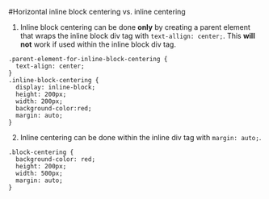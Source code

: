 #Horizontal inline block centering vs. inline centering

1. Inline block centering can be done __only__ by creating a parent element that wraps the inline block div tag with ```text-allign: center;```. This __will not__ work if used within the inline block div tag. 
```
.parent-element-for-inline-block-centering {
  text-align: center;
}
.inline-block-centering {
  display: inline-block;
  height: 200px;
  width: 200px;
  background-color:red;
  margin: auto;
}
```
2. Inline centering can be done within the inline div tag with ```margin: auto;```.
```
.block-centering {
  background-color: red;
  height: 200px;
  width: 500px;
  margin: auto;
}
```
